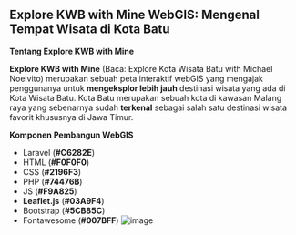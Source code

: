 ## Explore KWB with Mine WebGIS: Mengenal Tempat Wisata di Kota Batu

**Tentang Explore KWB with Mine**

**Explore KWB with Mine** (Baca: Explore Kota Wisata Batu with Michael Noelvito) merupakan sebuah peta interaktif webGIS yang mengajak penggunanya untuk **mengeksplor lebih jauh** destinasi wisata yang ada di Kota Wisata Batu. Kota Batu merupakan sebuah kota di kawasan Malang raya yang sebenarnya sudah **terkenal** sebagai salah satu destinasi wisata favorit khususnya di Jawa Timur.

**Komponen Pembangun WebGIS**

* Laravel (**#C6282E**)
* HTML (**#F0F0F0**)
* CSS (**#2196F3**)
* PHP (**#74476B**)
* JS (**#F9A825**)
* **Leaflet.js** (**#03A9F4**)
* Bootstrap (**#5CB85C**)
* Fontawesome (**#007BFF**)
![image](https://github.com/mcnoelvito/pgwl/assets/142877018/4ec3c6d2-9cd9-4887-a4fc-dba5426df008)
